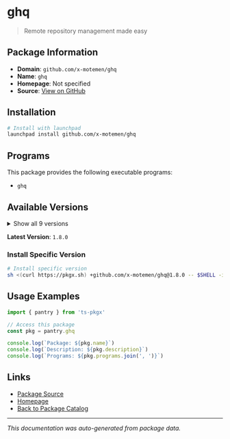 # ghq

> Remote repository management made easy

## Package Information

- **Domain**: `github.com/x-motemen/ghq`
- **Name**: `ghq`
- **Homepage**: Not specified
- **Source**: [View on GitHub](https://github.com/pkgxdev/pantry/tree/main/projects/github.com/x-motemen/ghq/package.yml)

## Installation

```bash
# Install with launchpad
launchpad install github.com/x-motemen/ghq
```

## Programs

This package provides the following executable programs:

- `ghq`

## Available Versions

<details>
<summary>Show all 9 versions</summary>

- `1.8.0`, `1.7.1`, `1.7.0`, `1.6.3`, `1.6.2`
- `1.6.1`, `1.6.0`, `1.5.0`, `1.4.2`

</details>

**Latest Version**: `1.8.0`

### Install Specific Version

```bash
# Install specific version
sh <(curl https://pkgx.sh) +github.com/x-motemen/ghq@1.8.0 -- $SHELL -i
```

## Usage Examples

```typescript
import { pantry } from 'ts-pkgx'

// Access this package
const pkg = pantry.ghq

console.log(`Package: ${pkg.name}`)
console.log(`Description: ${pkg.description}`)
console.log(`Programs: ${pkg.programs.join(', ')}`)
```

## Links

- [Package Source](https://github.com/pkgxdev/pantry/tree/main/projects/github.com/x-motemen/ghq/package.yml)
- [Homepage](#)
- [Back to Package Catalog](../../../package-catalog.md)

---

*This documentation was auto-generated from package data.*
